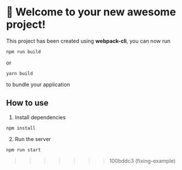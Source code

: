 # 🚀 Welcome to your new awesome project!

This project has been created using **webpack-cli**, you can now run

```
npm run build
```

or

```
yarn build
```

to bundle your application

## How to use

1. Install dependencies

```
npm install
```

2. Run the server

```
npm run start
```

> > > > > > > 100bddc3 (fixing-example)
